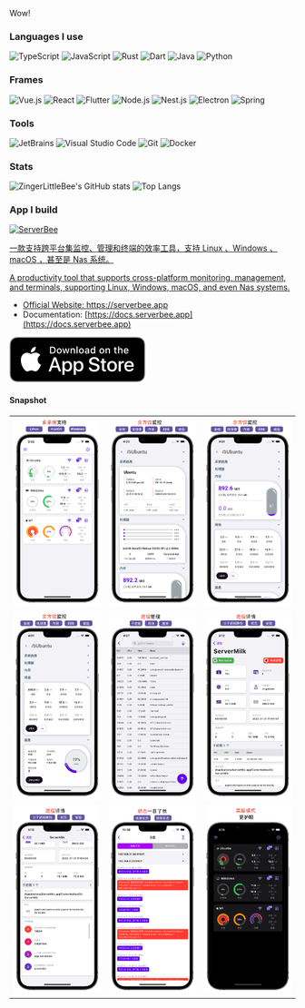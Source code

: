 Wow!

### Languages I use

<p>
  <img alt="TypeScript" src="https://img.shields.io/badge/-TypeScript-3078C6?style=flat-square&logo=TypeScript&logoColor=white" />
  <img alt="JavaScript" src="https://img.shields.io/badge/-JavaScript-F7DF1E?style=flat-square&logo=JavaScript&logoColor=white" />
  <img alt="Rust" src="https://img.shields.io/badge/-Rust-000000?style=flat-square&logo=Rust&logoColor=white" />
  <img alt="Dart" src="https://img.shields.io/badge/-Dart-0175C2?style=flat-square&logo=Dart&logoColor=white" />
  <img alt="Java" src="https://img.shields.io/badge/-Java-007396?style=flat-square&logo=Java&logoColor=white" />
  <img alt="Python" src="https://img.shields.io/badge/-Python-3776AB?style=flat-square&logo=Python&logoColor=white" />
  
</p>

### Frames

<p>
  <img alt="Vue.js" src="https://img.shields.io/badge/-Vue.js-4fc08d?style=flat-square&logo=vue.js&logoColor=white" />
  <img alt="React" src="https://img.shields.io/badge/-React-61DAFB?style=flat-square&logo=React&logoColor=white" />
  <img alt="Flutter" src="https://img.shields.io/badge/-Flutter-02569B?style=flat-square&logo=Flutter&logoColor=white" />
  <img alt="Node.js" src="https://img.shields.io/badge/-Node.js-339933?style=flat-square&logo=Node.js&logoColor=white" />
  <img alt="Nest.js" src="https://img.shields.io/badge/-Nest.js-E0234E?style=flat-square&logo=NestJS&logoColor=white" />
  <img alt="Electron" src="https://img.shields.io/badge/-Electron-47848F?style=flat-square&logo=Electron&logoColor=white" />
  <img alt="Spring" src="https://img.shields.io/badge/-Spring-6DB33F?style=flat-square&logo=Spring&logoColor=white" />
</p>

### Tools

<p>
  <img alt="JetBrains" src="https://img.shields.io/badge/-JetBrains-000000?style=flat-square&logo=JetBrains&logoColor=white" />
  <img alt="Visual Studio Code" src="https://img.shields.io/badge/-Visual Studio Code-007ACC?style=flat-square&logo=Visual%20Studio%20Code&logoColor=white" />
  <img alt="Git" src="https://img.shields.io/badge/-Git-F05032?style=flat-square&logo=Git&logoColor=white" />
  <img alt="Docker" src="https://img.shields.io/badge/-Docker-002C66?style=flat-square&logo=Docker&logoColor=white" />
</p>

### Stats

<p>
  <img height="160" alt="ZingerLittleBee's GitHub stats" src="https://github-readme-stats.vercel.app/api?username=ZingerLittleBee&show_icons=true&theme=algolia" />
  <img height="160" alt="Top Langs" src="https://github-readme-stats.vercel.app/api/top-langs?username=ZingerLittleBee&show_icons=true&theme=algolia&layout=compact" />
</p>

### App I build

<a href="https://apps.apple.com/us/app/serverbee/id6443553714" target="_blank"><img alt="ServerBee" src="https://img.shields.io/badge/-ServerBee-000000?style=for-the-badge&logo=appstore&logoColor=white" />

一款支持跨平台集监控、管理和终端的效率工具，支持 Linux 、Windows 、macOS ，甚至是 Nas 系统。

A productivity tool that supports cross-platform monitoring, management, and terminals, supporting Linux, Windows, macOS, and even Nas systems.


- Official Website: https://serverbee.app
- Documentation: [https://docs.serverbee.app](https://docs.serverbee.app)

<a href="https://apps.apple.com/us/app/serverbee/id6443553714" target="_blank"><img alt="ZingerLittleBee's GitHub stats" src="serverbee/download.svg" /></a>

#### Snapshot
|  |  |  |
| :----:| :----: | :----: |
| ![](serverbee/dashboard.png) | ![](serverbee/detail-1.png) | ![](serverbee/detail-2.png) |
| ![](serverbee/detail-3.png) | ![](serverbee/process-list.png) | ![](serverbee/process-detail.png) |
| ![](serverbee/process-detail-2.png) | ![](serverbee/log.png) | ![](serverbee/dark.png) |
